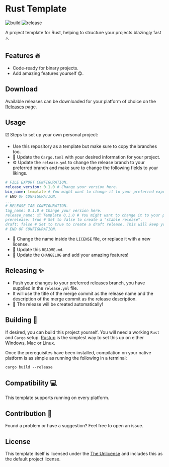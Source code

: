 # Rust Template

![build](https://github.com/bwte/template/workflows/Rust/badge.svg)
![release](https://github.com/bwte/template/actions/workflows/release.yml/badge.svg)

A project template for Rust, helping to structure your projects blazingly fast ⚡.

## Features 🔥

- Code-ready for binary projects.
- Add amazing features yourself 😋.

## Download

Available releases can be downloaded for your platform of choice on the [Releases](https://github.com/bwte/template/releases) page.

## Usage

☑️ Steps to set up your own personal project:

- Use this repository as a template but make sure to copy the branches too.
- 🔧 Update the `Cargo.toml` with your desired information for your project.
- ⚙️ Update the `release.yml` to change the release branch to your preferred branch and make sure to change the following fields to your likings.
```yml
# FILE EXPORT CONFIGURATION.
release_version: 0.1.0 # Change your version here.
bin_name: template # You might want to change it to your preferred export name.
# END OF CONFIGURATION.
...
# RELEASE TAB CONFIGURATION.
tag_name: 0.1.0 # Change your version here.
release_name: 📦 Template 0.1.0 # You might want to change it to your preferred release name.
prerelease: true # Set to false to create a "stable release".
draft: false # Set to true to create a draft release. This will keep your release private, and you would need to manually publish it.
# END OF CONFIGURATION.
```
- 🔖 Change the name inside the `LICENSE` file, or replace it with a new license.
- 📄 Update this `README.md`.
- 📰 Update the `CHANGELOG` and add your amazing features!

## Releasing ✨

- Push your changes to your preferred releases branch, you have supplied in the `release.yml` file.
- It will use the title of the merge commit as the release name and the description of the merge commit as the release description.
- 🤖 The release will be created automatically!

## Building 🔨

If desired, you can build this project yourself. You will need a working `Rust` and `Cargo` setup. [Rustup](https://rustup.rs/) is the simplest way to set this up on either Windows, Mac or Linux.

Once the prerequisites have been installed, compilation on your native platform is as simple as running the following in a terminal:

```
cargo build --release
```

## Compatibility 💻

This template supports running on every platform.

## Contribution 🚩

Found a problem or have a suggestion? Feel free to open an issue.

## License

This template itself is licensed under the [The Unlicense](LICENSE) and includes this as the default project license.
